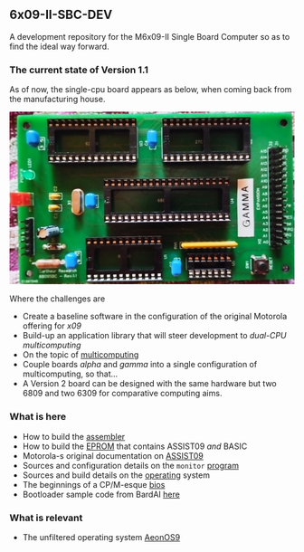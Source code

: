 ## 6x09-II-SBC-DEV

A development repository for the M6x09-II Single Board Computer so as to find the ideal way forward.

### The current state of Version 1.1

As of now, the single-cpu board appears as below, when coming back from the manufacturing house.

![SBC-II](/doc/SBC-II-24.jpg)

Where the challenges are

* Create a baseline software in the configuration of the original Motorola offering for _x09_
* Build-up an application library that will steer development to _dual-CPU multicomputing_
* On the topic of [multicomputing](https://github.com/cartheur/M6809-multicomputer)
* Couple boards _alpha_ and _gamma_ into a single configuration of multicomputing, so that...
* A Version 2 board can be designed with the same hardware but two 6809 and two 6309 for comparative computing aims.  

### What is here

* How to build the [assembler](/assembler/README.md)
* How to build the [EPROM](/core/README.md) that contains ASSIST09 _and_ BASIC
* Motorola-s original documentation on [ASSIST09](/doc/as11v2.pdf)
* Sources and configuration details on the `monitor` [program](/monitor/README.md)
* Sources and build details on the [operating](/os/README.md) system
* The beginnings of a CP/M-esque [bios](/bios/README.md)
* Bootloader sample code from BardAI [here](/bootloader/README.md)

### What is relevant

* The unfiltered operating system [AeonOS9](https://github.com/cartheur/M6809-AeonOS9)